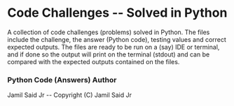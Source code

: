 # Code Challenges -- Solved in Python

A collection of code challenges (problems) solved in Python. The files include the challenge, the answer (Python code), testing values and correct expected outputs. The files are ready to be run on a (say) IDE or terminal, and if done so the output will print on the terminal (stdout) and can be compared with the expected outputs contained on the files.

### Python Code (Answers) Author
Jamil Said Jr -- Copyright (C) Jamil Said Jr
